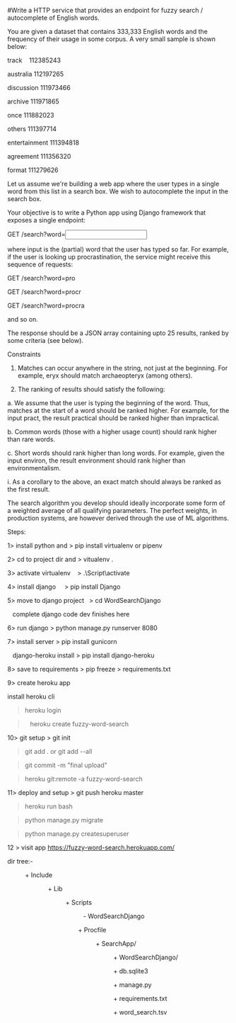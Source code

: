 #Write a HTTP service that provides an endpoint for fuzzy search / autocomplete of English words.

You are given a dataset that contains 333,333 English words and the frequency of their usage in some corpus. A very small sample is shown below:

track     112385243

australia  112197265

discussion  111973466

archive  111971865

once  111882023

others  111397714

entertainment  111394818

agreement  111356320

format  111279626

Let us assume we're building a web app where the user types in a single word from this list in a search box. We wish to autocomplete the input in the search box.

Your objective is to write a Python app using Django framework that exposes a single endpoint:

GET /search?word=<input>

where input is the (partial) word that the user has typed so far. For example, if the user is looking up procrastination, the service might receive this sequence of requests:

GET /search?word=pro

GET /search?word=procr

GET /search?word=procra

and so on.

The response should be a JSON array containing upto 25 results, ranked by some criteria (see below).

Constraints

1.  Matches can occur anywhere in the string, not just at the beginning. For example, eryx should match archaeopteryx (among others).

2.  The ranking of results should satisfy the following:

a.  We assume that the user is typing the beginning of the word. Thus, matches at the start of a word should be ranked higher. For example, for the input pract, the result practical should be ranked higher than impractical.

b.  Common words (those with a higher usage count) should rank higher than rare words.

c.  Short words should rank higher than long words. For example, given the input environ, the result environment should rank higher than environmentalism.

i.  As a corollary to the above, an exact match should always be ranked as the first result.

The search algorithm you develop should ideally incorporate some form of a weighted average of all qualifying parameters. The perfect weights, in production systems, are however derived through the use of ML algorithms.

Steps:

1> install python and > pip install virtualenv or pipenv

2> cd to project dir and >  vitualenv .

3> activate virtualenv     >  .\Script\activate

4> install django      >  pip install Django

5> move to django project   > cd WordSearchDjango 

   complete django code dev finishes here

6> run django  >  python manage.py runserver 8080

7> install server  > pip install gunicorn

   django-heroku install  > pip install django-heroku

8> save to requirements  > pip freeze > requirements.txt

9> create heroku app 

install heroku cli

> heroku login

>   heroku create fuzzy-word-search

10> git setup  > git init

>  git add . or git add --all

>  git commit -m "final upload"

> heroku git:remote -a fuzzy-word-search

11> deploy and setup  >  git push heroku master

>  heroku run bash

>  python manage.py migrate

>  python manage.py createsuperuser

12 > visit app https://fuzzy-word-search.herokuapp.com/

dir tree:-

<DIR>  + Include

<DIR>   + Lib

<DIR>   + Scripts

<DIR>   - WordSearchDjango

<FILE>  + Procfile

<DIR> + SearchApp/

<DIR> + WordSearchDjango/

<FILE>  + db.sqlite3

<FILE>  + manage.py

<FILE>  + requirements.txt

<FILE>  + word_search.tsv
